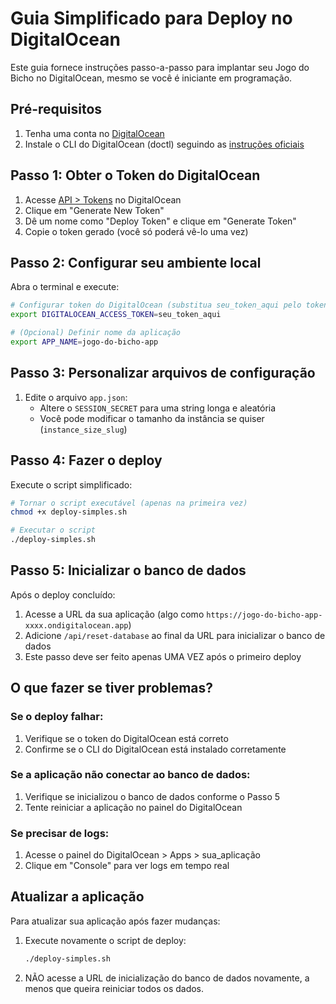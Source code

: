 # Guia Simplificado para Deploy no DigitalOcean

Este guia fornece instruções passo-a-passo para implantar seu Jogo do Bicho no DigitalOcean, mesmo se você é iniciante em programação.

## Pré-requisitos

1. Tenha uma conta no [DigitalOcean](https://www.digitalocean.com/)
2. Instale o CLI do DigitalOcean (doctl) seguindo as [instruções oficiais](https://docs.digitalocean.com/reference/doctl/how-to/install/)

## Passo 1: Obter o Token do DigitalOcean

1. Acesse [API > Tokens](https://cloud.digitalocean.com/account/api/tokens) no DigitalOcean
2. Clique em "Generate New Token"
3. Dê um nome como "Deploy Token" e clique em "Generate Token"
4. Copie o token gerado (você só poderá vê-lo uma vez)

## Passo 2: Configurar seu ambiente local

Abra o terminal e execute:

```bash
# Configurar token do DigitalOcean (substitua seu_token_aqui pelo token copiado)
export DIGITALOCEAN_ACCESS_TOKEN=seu_token_aqui

# (Opcional) Definir nome da aplicação
export APP_NAME=jogo-do-bicho-app
```

## Passo 3: Personalizar arquivos de configuração

1. Edite o arquivo `app.json`:
   - Altere o `SESSION_SECRET` para uma string longa e aleatória
   - Você pode modificar o tamanho da instância se quiser (`instance_size_slug`)

## Passo 4: Fazer o deploy

Execute o script simplificado:

```bash
# Tornar o script executável (apenas na primeira vez)
chmod +x deploy-simples.sh

# Executar o script
./deploy-simples.sh
```

## Passo 5: Inicializar o banco de dados

Após o deploy concluído:

1. Acesse a URL da sua aplicação (algo como `https://jogo-do-bicho-app-xxxx.ondigitalocean.app`)
2. Adicione `/api/reset-database` ao final da URL para inicializar o banco de dados
3. Este passo deve ser feito apenas UMA VEZ após o primeiro deploy

## O que fazer se tiver problemas?

### Se o deploy falhar:

1. Verifique se o token do DigitalOcean está correto
2. Confirme se o CLI do DigitalOcean está instalado corretamente

### Se a aplicação não conectar ao banco de dados:

1. Verifique se inicializou o banco de dados conforme o Passo 5
2. Tente reiniciar a aplicação no painel do DigitalOcean

### Se precisar de logs:

1. Acesse o painel do DigitalOcean > Apps > sua_aplicação
2. Clique em "Console" para ver logs em tempo real

## Atualizar a aplicação

Para atualizar sua aplicação após fazer mudanças:

1. Execute novamente o script de deploy:
   ```bash
   ./deploy-simples.sh
   ```

2. NÃO acesse a URL de inicialização do banco de dados novamente, a menos que queira reiniciar todos os dados.
